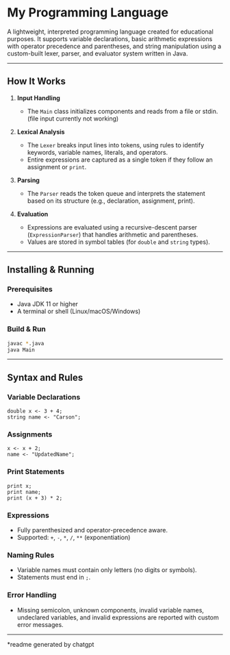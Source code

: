 # My Programming Language

A lightweight, interpreted programming language created for educational purposes. It supports variable declarations, basic arithmetic expressions with operator precedence and parentheses, and string manipulation using a custom-built lexer, parser, and evaluator system written in Java.

---

## How It Works

1. **Input Handling**
   - The `Main` class initializes components and reads from a file or stdin. (file input currently not working)

2. **Lexical Analysis**
   - The `Lexer` breaks input lines into tokens, using rules to identify keywords, variable names, literals, and operators.
   - Entire expressions are captured as a single token if they follow an assignment or `print`.

3. **Parsing**
   - The `Parser` reads the token queue and interprets the statement based on its structure (e.g., declaration, assignment, print).

4. **Evaluation**
   - Expressions are evaluated using a recursive-descent parser (`ExpressionParser`) that handles arithmetic and parentheses.
   - Values are stored in symbol tables (for `double` and `string` types).

---

## Installing & Running

###  Prerequisites
- Java JDK 11 or higher
- A terminal or shell (Linux/macOS/Windows)

###  Build & Run
```bash
javac *.java
java Main
```

---

##  Syntax and Rules

###  Variable Declarations
```mpl
double x <- 3 + 4;
string name <- "Carson";
```

###  Assignments
```mpl
x <- x + 2;
name <- "UpdatedName";
```

###  Print Statements
```mpl
print x;
print name;
print (x + 3) * 2;
```

###  Expressions
- Fully parenthesized and operator-precedence aware.
- Supported: `+`, `-`, `*`, `/`, `**` (exponentiation)

###  Naming Rules
- Variable names must contain only letters (no digits or symbols).
- Statements must end in `;`.

###  Error Handling
- Missing semicolon, unknown components, invalid variable names, undeclared variables, and invalid expressions are reported with custom error messages.

---

*readme generated by chatgpt
